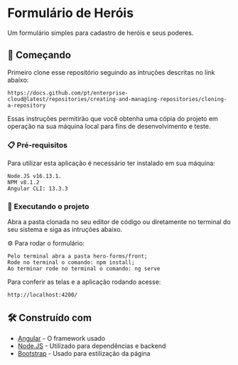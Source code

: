# Formulário de Heróis

Um formulário simples para cadastro de heróis e seus poderes.

## 🚀 Começando

Primeiro clone esse repositório seguindo as intruções descritas no link abaixo:
```
https://docs.github.com/pt/enterprise-cloud@latest/repositories/creating-and-managing-repositories/cloning-a-repository
```

Essas instruções permitirão que você obtenha uma cópia do projeto em operação na sua máquina local para fins de desenvolvimento e teste.

### 📋 Pré-requisitos

Para utilizar esta aplicação é necessário ter instalado em sua máquina:

```
Node.JS v16.13.1.
NPM v8.1.2
Angular CLI: 13.3.3
```

### 🔧 Executando o projeto

Abra a pasta clonada no seu editor de código ou diretamente no terminal do seu sistema e siga as intruções abaixo.

⚙️ Para rodar o formulário:

```
Pelo terminal abra a pasta hero-forms/front;
Rode no terminal o comando: npm install;
Ao terminar rode no terminal o comando: ng serve
```

Para conferir as telas e a aplicação rodando acesse:

```
http://localhost:4200/
```
## 🛠️ Construído com

* [Angular](https://angular.io/) - O framework usado
* [Node.JS](https://nodejs.org/en/) - Utilizado para dependências e backend
* [Bootstrap](https://getbootstrap.com/) - Usado para estilização da página
